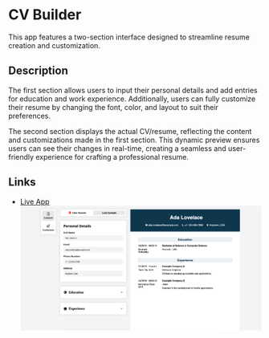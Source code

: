 # CV Builder
This app features a two-section interface designed to streamline resume creation and customization.

## Description 
The first section allows users to input their personal details and add entries for education and work experience. Additionally, users can fully customize their resume by changing the font, color, and layout to suit their preferences.

The second section displays the actual CV/resume, reflecting the content and customizations made in the first section. This dynamic preview ensures users can see their changes in real-time, creating a seamless and user-friendly experience for crafting a professional resume.

## Links
- [Live App](https://dulcet-stardust-3b93c0.netlify.app/)
![alt text](image-1.png)



